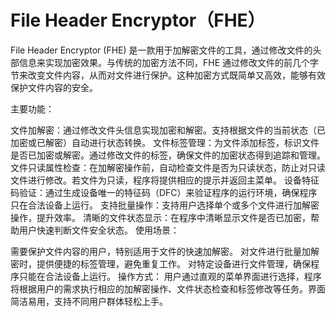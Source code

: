 # File Header Encryptor（FHE）
File Header Encryptor (FHE) 是一款用于加解密文件的工具，通过修改文件的头部信息来实现加密效果。与传统的加密方法不同，FHE 通过修改文件的前几个字节来改变文件内容，从而对文件进行保护。这种加密方式既简单又高效，能够有效保护文件内容的安全。

主要功能：

文件加解密：通过修改文件头信息实现加密和解密。支持根据文件的当前状态（已加密或已解密）自动进行状态转换。
文件标签管理：为文件添加标签，标识文件是否已加密或解密。通过修改文件的标签，确保文件的加密状态得到追踪和管理。
文件只读属性检查：在加解密操作前，自动检查文件是否为只读状态，防止对只读文件进行修改。若文件为只读，程序将提供相应的提示并返回主菜单。
设备特征码验证：通过生成设备唯一的特征码（DFC）来验证程序的运行环境，确保程序只在合法设备上运行。
支持批量操作：支持用户选择单个或多个文件进行加解密操作，提升效率。
清晰的文件状态显示：在程序中清晰显示文件是否已加密，帮助用户快速判断文件安全状态。
使用场景：

需要保护文件内容的用户，特别适用于文件的快速加解密。
对文件进行批量加解密时，提供便捷的标签管理，避免重复工作。
对特定设备进行文件管理，确保程序只能在合法设备上运行。
操作方式： 用户通过直观的菜单界面进行选择，程序将根据用户的需求执行相应的加解密操作、文件状态检查和标签修改等任务。界面简洁易用，支持不同用户群体轻松上手。

